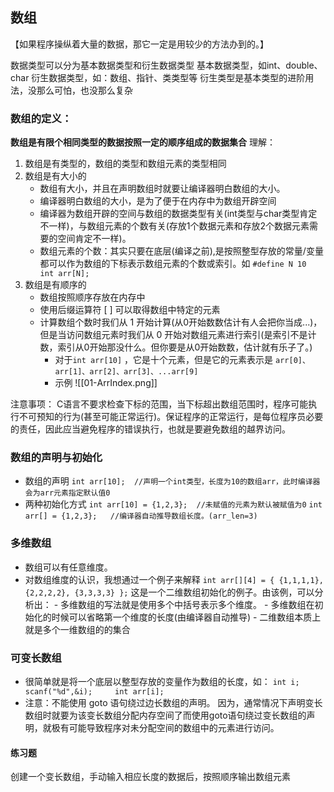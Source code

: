 ## 数组
【如果程序操纵着大量的数据，那它一定是用较少的方法办到的。】

数据类型可以分为基本数据类型和衍生数据类型
基本数据类型，如int、double、char
衍生数据类型，如：数组、指针、类类型等
衍生类型是基本类型的进阶用法，没那么可怕，也没那么复杂

### 数组的定义：
**数组是有限个相同类型的数据按照一定的顺序组成的数据集合**
理解：
1. 数组是有类型的，数组的类型和数组元素的类型相同
2. 数组是有大小的
	- 数组有大小，并且在声明数组时就要让编译器明白数组的大小。
	- 编译器明白数组的大小，是为了便于在内存中为数组开辟空间
	- 编译器为数组开辟的空间与数组的数据类型有关(int类型与char类型肯定不一样)，与数组元素的个数有关(存放1个数据元素和存放2个数据元素需要的空间肯定不一样)。
	- 数组元素的个数：其实只要在底层(编译之前),是按照整型存放的常量/变量 都可以作为数组的下标表示数组元素的个数或索引。如 `#define N 10   int arr[N];  `
3. 数组是有顺序的
	- 数组按照顺序存放在内存中
	- 使用后缀运算符 \[ \] 可以取得数组中特定的元素
	- 计算数组个数时我们从 1 开始计算(从0开始数数估计有人会把你当成...)，但是当访问数组元素时我们从 0 开始对数组元素进行索引(是索引不是计数，索引从0开始那没什么。但你要是从0开始数数，估计就有乐子了。)
		- 对于`int arr[10]` ，它是十个元素，但是它的元素表示是 `arr[0]、arr[1]、arr[2]、arr[3]、...arr[9]`
		- 示例
				![[01-ArrIndex.png]]
			

注意事项：
C语言不要求检查下标的范围，当下标超出数组范围时，程序可能执行不可预知的行为(甚至可能正常运行)。保证程序的正常运行，是每位程序员必要的责任，因此应当避免程序的错误执行，也就是要避免数组的越界访问。


### 数组的声明与初始化
- 数组的声明
	`int arr[10];  //声明一个int类型，长度为10的数组arr，此时编译器会为arr元素指定默认值0`
- 两种初始化方式
		`int arr[10] = {1,2,3};  //未赋值的元素为默认被赋值为0`
		`int arr[] = {1,2,3};   //编译器自动推导数组长度。(arr_len=3)`


### 多维数组
- 数组可以有任意维度。
- 对数组维度的认识，我想通过一个例子来解释
	`int arr[][4] = { {1,1,1,1}, {2,2,2,2}, {3,3,3,3} };`
	这是一个二维数组初始化的例子。由该例，可以分析出：
		- 多维数组的写法就是使用多个中括号表示多个维度。
		- 多维数组在初始化的时候可以省略第一个维度的长度(由编译器自动推导)
		- 二维数组本质上就是多个一维数组的的集合

### 可变长数组
- 很简单就是将一个底层以整型存放的变量作为数组的长度，如：
	`int i;    scanf("%d",&i);     int arr[i];`
- 注意：不能使用 goto 语句绕过边长数组的声明。
	因为，通常情况下声明变长数组时就要为该变长数组分配内存空间了而使用goto语句绕过变长数组的声明，就极有可能导致程序对未分配空间的数组中的元素进行访问。


#### 练习题
创建一个变长数组，手动输入相应长度的数据后，按照顺序输出数组元素